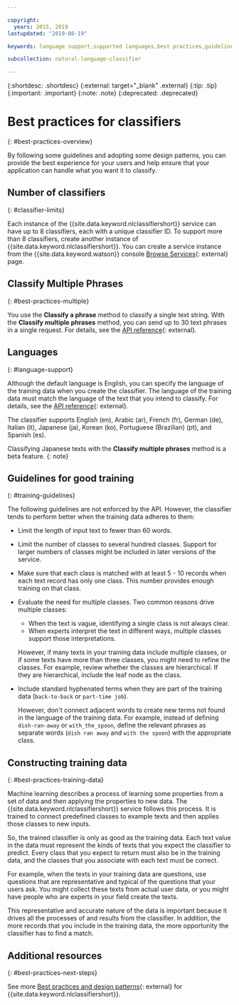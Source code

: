 ```yaml
---

copyright:
  years: 2015, 2019
lastupdated: "2019-08-19"

keywords: language support,supported languages,best practices,guidelines,supported languages,language support

subcollection: natural-language-classifier

---
```


{:shortdesc: .shortdesc}
{:external: target="_blank" .external}
{:tip: .tip}
{:important: .important}
{:note: .note}
{:deprecated: .deprecated}

# Best practices for classifiers
{: #best-practices-overview}

By following some guidelines and adopting some design patterns, you can provide the best experience for your users and help ensure that your application can handle what you want it to classify.

## Number of classifiers
{: #classifier-limits}

Each instance of the {{site.data.keyword.nlclassifiershort}} service can have up to 8 classifiers, each with a unique classifier ID. To support more than 8 classifiers, create another instance of {{site.data.keyword.nlclassifiershort}}. You can create a service instance from the {{site.data.keyword.watson}} console [Browse Services](https://{DomainName}/developer/watson/services){: external} page.

## Classify Multiple Phrases
{: #best-practices-multiple}

You use the **Classify a phrase** method to classify a single text string. With the **Classify multiple phrases** method, you can send up to 30 text phrases in a single request. For details, see the [API reference](https://{DomainName}/apidocs/natural-language-classifier#classify-multiple-phrases){: external}.

## Languages
{: #language-support}

Although the default language is English, you can specify the language of the training data when you create the classifier. The language of the training data must match the language of the text that you intend to classify. For details, see the [API reference](https://{DomainName}/apidocs/natural-language-classifier#create-classifier){: external}.

The classifier supports English (en), Arabic (ar), French (fr), German (de), Italian (it), Japanese (ja), Korean (ko), Portuguese (Brazilian) (pt), and Spanish (es).

Classifying Japanese texts with the **Classify multiple phrases** method is a beta feature.
{: note}

## Guidelines for good training
{: #training-guidelines}

The following guidelines are not enforced by the API. However, the classifier tends to perform better when the training data adheres to them:

- Limit the length of input text to fewer than 60 words.
- Limit the number of classes to several hundred classes. Support for larger numbers of classes might be included in later versions of the service.
- Make sure that each class is matched with at least 5 - 10 records when each text record has only one class. This number provides enough training on that class.
- Evaluate the need for multiple classes. Two common reasons drive multiple classes:
    - When the text is vague, identifying a single class is not always clear.
    - When experts interpret the text in different ways, multiple classes support those interpretations.

    However, if many texts in your training data include multiple classes, or if some texts have more than three classes, you might need to refine the classes. For example, review whether the classes are hierarchical. If they are hierarchical, include the leaf node as the class.
- Include standard hyphenated terms when they are part of the training data (`back-to-back` or `part-time job`).

    However, don't connect adjacent words to create new terms not found in the language of the training data. For example, instead of defining `dish-ran-away` or `with_the_spoon`, define the relevant phrases as separate words (`dish ran away` and `with the spoon`) with the appropriate class.

## Constructing training data
{: #best-practices-training-data}

Machine learning describes a process of learning some properties from a set of data and then applying the properties to new data. The {{site.data.keyword.nlclassifiershort}} service follows this process. It is trained to connect predefined classes to example texts and then applies those classes to new inputs.

So, the trained classifier is only as good as the training data. Each text value in the data must represent the kinds of texts that you expect the classifier to predict. Every class that you expect to return must also be in the training data, and the classes that you associate with each text must be correct.

For example, when the texts in your training data are questions, use questions that are representative and typical of the questions that your users ask. You might collect these texts from actual user data, or you might have people who are experts in your field create the texts.

This representative and accurate nature of the data is important because it drives all the processes of and results from the classifier. In addition, the more records that you include in the training data, the more opportunity the classifier has to find a match.

## Additional resources
{: #best-practices-next-steps}

See more [Best practices and design patterns](https://www.ibm.com/watson/assets-watson/pdf/Watson-NLC-Links-Best-Practices-Design-Patterns.pdf){: external} for {{site.data.keyword.nlclassifiershort}}.
